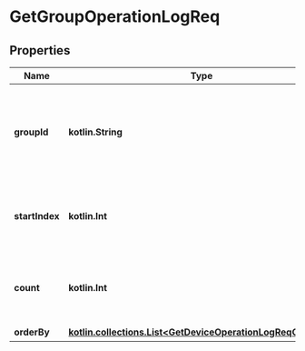 
# GetGroupOperationLogReq

## Properties
Name | Type | Description | Notes
------------ | ------------- | ------------- | -------------
**groupId** | **kotlin.String** | 対象グループのgroupId&lt;br&gt; ●チェック内容   - null、空文字はエラー | 
**startIndex** | **kotlin.Int** | 開始インデックス&lt;br&gt; ●チェック内容   - 数値以外はエラー |  [optional]
**count** | **kotlin.Int** | 要求件数&lt;br&gt; ●チェック内容   - 数値以外はエラー |  [optional]
**orderBy** | [**kotlin.collections.List&lt;GetDeviceOperationLogReqOrderBy&gt;**](GetDeviceOperationLogReqOrderBy.md) | ソート指定 |  [optional]



